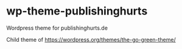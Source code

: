 # wp-theme-publishinghurts
Wordpress theme for publishinghurts.de

Child theme of https://wordpress.org/themes/the-go-green-theme/
